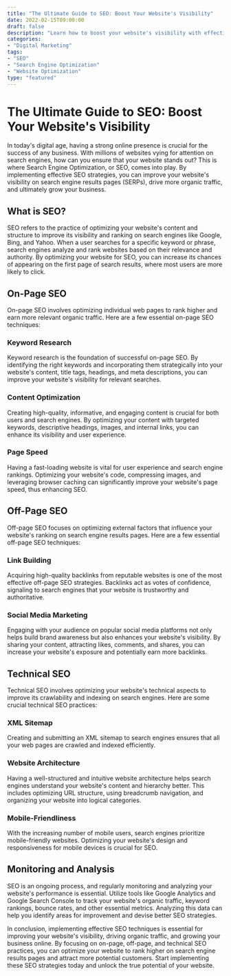 ```yaml
---
title: "The Ultimate Guide to SEO: Boost Your Website's Visibility"
date: 2022-02-15T09:00:00
draft: false
description: "Learn how to boost your website's visibility with effective SEO strategies."
categories:
- "Digital Marketing"
tags:
- "SEO"
- "Search Engine Optimization"
- "Website Optimization"
type: "featured"
---
```


# The Ultimate Guide to SEO: Boost Your Website's Visibility

In today's digital age, having a strong online presence is crucial for the success of any business. With millions of websites vying for attention on search engines, how can you ensure that your website stands out? This is where Search Engine Optimization, or SEO, comes into play. By implementing effective SEO strategies, you can improve your website's visibility on search engine results pages (SERPs), drive more organic traffic, and ultimately grow your business.

## What is SEO?

SEO refers to the practice of optimizing your website's content and structure to improve its visibility and ranking on search engines like Google, Bing, and Yahoo. When a user searches for a specific keyword or phrase, search engines analyze and rank websites based on their relevance and authority. By optimizing your website for SEO, you can increase its chances of appearing on the first page of search results, where most users are more likely to click.

## On-Page SEO

On-page SEO involves optimizing individual web pages to rank higher and earn more relevant organic traffic. Here are a few essential on-page SEO techniques:

### Keyword Research

Keyword research is the foundation of successful on-page SEO. By identifying the right keywords and incorporating them strategically into your website's content, title tags, headings, and meta descriptions, you can improve your website's visibility for relevant searches.

### Content Optimization

Creating high-quality, informative, and engaging content is crucial for both users and search engines. By optimizing your content with targeted keywords, descriptive headings, images, and internal links, you can enhance its visibility and user experience.

### Page Speed

Having a fast-loading website is vital for user experience and search engine rankings. Optimizing your website's code, compressing images, and leveraging browser caching can significantly improve your website's page speed, thus enhancing SEO.

## Off-Page SEO

Off-page SEO focuses on optimizing external factors that influence your website's ranking on search engine results pages. Here are a few essential off-page SEO techniques:

### Link Building

Acquiring high-quality backlinks from reputable websites is one of the most effective off-page SEO strategies. Backlinks act as votes of confidence, signaling to search engines that your website is trustworthy and authoritative.

### Social Media Marketing

Engaging with your audience on popular social media platforms not only helps build brand awareness but also enhances your website's visibility. By sharing your content, attracting likes, comments, and shares, you can increase your website's exposure and potentially earn more backlinks.

## Technical SEO

Technical SEO involves optimizing your website's technical aspects to improve its crawlability and indexing on search engines. Here are some crucial technical SEO practices:

### XML Sitemap

Creating and submitting an XML sitemap to search engines ensures that all your web pages are crawled and indexed efficiently.

### Website Architecture

Having a well-structured and intuitive website architecture helps search engines understand your website's content and hierarchy better. This includes optimizing URL structure, using breadcrumb navigation, and organizing your website into logical categories.

### Mobile-Friendliness

With the increasing number of mobile users, search engines prioritize mobile-friendly websites. Optimizing your website's design and responsiveness for mobile devices is crucial for SEO.

## Monitoring and Analysis

SEO is an ongoing process, and regularly monitoring and analyzing your website's performance is essential. Utilize tools like Google Analytics and Google Search Console to track your website's organic traffic, keyword rankings, bounce rates, and other essential metrics. Analyzing this data can help you identify areas for improvement and devise better SEO strategies.

In conclusion, implementing effective SEO techniques is essential for improving your website's visibility, driving organic traffic, and growing your business online. By focusing on on-page, off-page, and technical SEO practices, you can optimize your website to rank higher on search engine results pages and attract more potential customers. Start implementing these SEO strategies today and unlock the true potential of your website.
